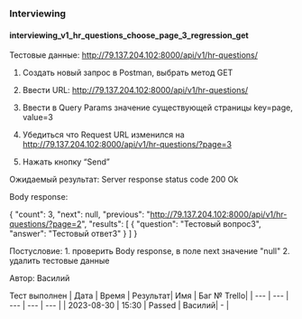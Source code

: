 ### Interviewing
#### interviewing_v1_hr_questions_choose_page_3_regression_get

Тестовые данные: http://79.137.204.102:8000/api/v1/hr-questions/


1. Создать новый запрос в Postman, выбрать метод GET

2. Ввести URL: http://79.137.204.102:8000/api/v1/hr-questions/

3. Ввести в Query Params значение существующей страницы key=page, value=3

4. Убедиться что Request URL изменился на http://79.137.204.102:8000/api/v1/hr-questions/?page=3

5. Нажать кнопку “Send”

Ожидаемый результат: Server response status code 200 Ok

Body response:

{
    "count": 3,
    "next": null,
    "previous": "http://79.137.204.102:8000/api/v1/hr-questions/?page=2",
    "results": [
        {
            "question": "Тестовый вопрос3",
            "answer": "Тестовый ответ3"
        }
    ]
}

Постусловие: 1. проверить Body response, в поле next значение "null"
             2. удалить тестовые данные

Автор: Василий

Тест выполнен
|     Дата    | Время | Результат|   Имя  | Баг № Trello|
|     ---     |  ---  |    ---   |   ---  |      ---    |
|  2023-08-30 | 15:30 |   Passed | Василий|       -     | 